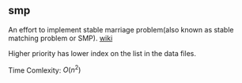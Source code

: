 ## smp
An effort to implement stable marriage problem(also known as stable matching problem or SMP). 
[wiki](https://en.wikipedia.org/wiki/Stable_marriage_problem)

Higher priority has lower index on the list in the data files.

Time Comlexity: $O(n^2)$